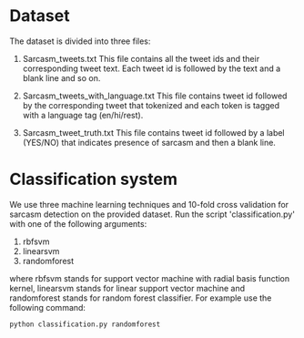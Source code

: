 # Dataset

The dataset is divided into three files:

1. Sarcasm_tweets.txt
This file contains all the tweet ids and their corresponding tweet text. Each tweet id is followed by the text and a blank line and so on. 

1. Sarcasm_tweets_with_language.txt
This file contains tweet id followed by the corresponding tweet that tokenized and each token is tagged with a language tag (en/hi/rest). 


1. Sarcasm_tweet_truth.txt
This file contains tweet id followed by a label (YES/NO) that indicates presence of sarcasm and then a blank line.


# Classification system

We use three machine learning techniques and 10-fold cross validation for sarcasm detection on the provided dataset. Run the script 'classification.py' with one of the following arguments: 

1. rbfsvm
1. linearsvm
1. randomforest

where rbfsvm stands for support vector machine with radial basis function kernel, linearsvm stands for linear support vector machine and randomforest stands for random forest classifier. For example use the following command:

`python classification.py randomforest`
